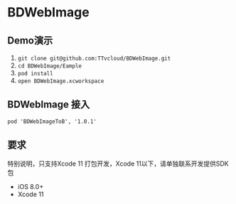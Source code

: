 # BDWebImage

## Demo演示

1. `git clone git@github.com:TTvcloud/BDWebImage.git`
2. `cd BDWebImage/Eample`
3. `pod install`
4. `open BDWebImage.xcworkspace`

## BDWebImage 接入

```pod 'BDWebImageToB', '1.0.1'```


## 要求

特别说明，只支持Xcode 11 打包开发，Xcode 11以下，请单独联系开发提供SDK包

* iOS 8.0+
* Xcode 11
